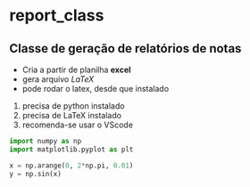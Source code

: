 # report_class

## Classe de geração de relatórios de notas

* Cria a partir de planilha **excel**
* gera arquivo *LaTeX*
* pode rodar o latex, desde que instalado

1. precisa de python instalado
2. precisa de LaTeX instalado
3. recomenda-se usar o VScode

```python
import numpy as np
import matplotlib.pyplot as plt

x = np.arange(0, 2*np.pi, 0.01)
y = np.sin(x)
```
